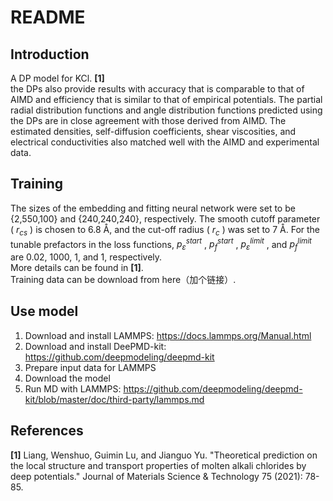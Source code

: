 # README

## Introduction
A DP model for KCl. **[1]**  
the DPs also provide results with accuracy that is comparable to that of AIMD and efficiency that is similar to that of empirical potentials. The partial radial distribution functions and angle distribution functions predicted using the DPs are in close agreement with those derived from AIMD. The estimated densities, self-diffusion coefficients, shear viscosities, and electrical conductivities also matched well with the AIMD and experimental data.  

## Training
The sizes of the embedding and fitting neural network were set to be {2,550,100} and {240,240,240}, respectively. The smooth cutoff parameter ( $r_{cs}$ ) is chosen to 6.8 Å, and the cut-off radius ( $r_c$ ) was set to 7 Å. For the tunable prefactors in the loss functions, $p^{start}_ ε$ , $p^{start}_f$ , $p^{limit}_ε$ , and $p^{limit}_f$ are 0.02, 1000, 1, and 1, respectively.  
More details can be found in **[1]**.  
Training data can be download from here（加个链接）.


## Use model
1. Download and install LAMMPS: https://docs.lammps.org/Manual.html
2. Download and install DeePMD-kit: https://github.com/deepmodeling/deepmd-kit
3. Prepare input data for LAMMPS
4. Download the model
5. Run MD with LAMMPS: https://github.com/deepmodeling/deepmd-kit/blob/master/doc/third-party/lammps.md

## References
**[1]** Liang, Wenshuo, Guimin Lu, and Jianguo Yu. "Theoretical prediction on the local structure and transport properties of molten alkali chlorides by deep potentials." Journal of Materials Science & Technology 75 (2021): 78-85.  


